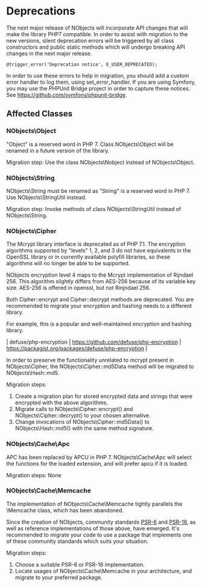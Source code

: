 # Deprecations

The next major release of NObjects will incorporate API changes that will make the library PHP7
compatible. In order to assist with migration to the new versions, silent deprecation errors will be
triggered by all class constructors and public static methods which will undergo breaking API
changes in the next major release.

```
@trigger_error('Deprecation notice', E_USER_DEPRECATED);
```

In order to use these errors to help in migration, you should add a custom error handler to log them,
using set_error_handler. If you are using Symfony, you may use the PHPUnit Bridge project in order to
capture these notices. See https://github.com/symfony/phpunit-bridge.

## Affected Classes

### NObjects\Object

"Object" is a reserved word in PHP 7. Class NObjects\Object will be renamed in a future version of
the library.

Migration step: Use the class NObjects\Nobject instead of NObjects\Object.

### NObjects\String

NObjects\String must be renamed as "String" is a reserved word in PHP 7. Use NObjects\StringUtil instead.
 
Migration step: Invoke methods of class NObjects\StringUtil instead of NObjects\String.

### NObjects\Cipher

The Mcrypt library interface is deprecated as of PHP 7.1. The encryption algorithms supported by 
"levels" 1, 2, and 3 do not have equivalents in the OpenSSL library or in currently available
polyfill libraries, so these algorithms will no longer be able to be supported.

NObjects encryption level 4 maps to the Mcrypt implementation of Rijndael 256. This algorithm slightly
differs from AES-256 because of its variable key size. AES-256 is offered in openssl, but not Rinjndael 256.

Both Cipher::encrypt and Cipher::decrypt methods are deprecated. You are recommended to migrate your 
encryption and hashing needs to a different library. 

For example, this is a popular and well-maintained encryption and hashing library.

  | defuse/php-encryption | https://github.com/defuse/php-encryption | https://packagist.org/packages/defuse/php-encryption |

In order to preserve the functionality unrelated to mcrypt present in NObjects\Cipher, the 
NObjects\Cipher::md5Data method will be migrated to NObjects\Hash::md5.

Migration steps:
  1. Create a migration plan for stored encrypted data and strings that were encrypted with the above algorithms.
  2. Migrate calls to NObjects\Cipher::encrypt() and NObjects\Cipher::decrypt() to your chosen alternative.
  2. Change invocations of NObjects\Cipher::md5Data() to NObjects\Hash::md5() with the same method signature.
  
### NObjects\Cache\Apc

APC has been replaced by APCU in PHP 7. NObjects\Cache\Apc will select the functions for the loaded extension, and
will prefer apcu if it is loaded.

Migration steps: None

### NObjects\Cache\Memcache

The implementation of NObjects\Cache\Memcache tightly parallels the \Memcache class, which has been
abandoned.

Since the creation of NObjects, community standards [PSR-6](https://www.php-fig.org/psr/psr-6/)
and [PSR-16](https://www.php-fig.org/psr/psr-16/), as well as reference implementations of those
above, have emerged. It's recommended to migrate your code to use a package that implements one
of these community standards which suits your situation.

Migration steps:
1. Choose a suitable PSR-6 or PSR-16 implementation.
2. Locate usages of NObjects\Cache\Memcache in your architecture, and migrate to your preferred package.

